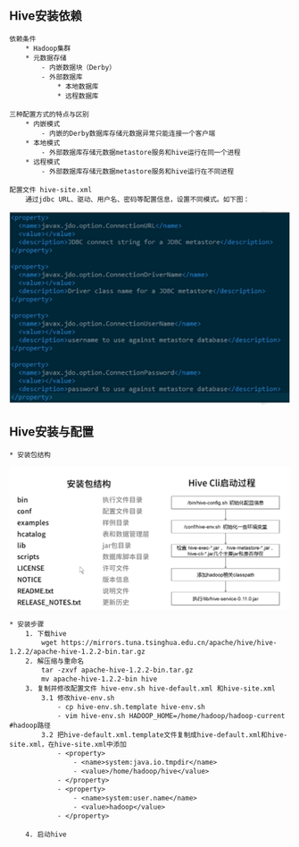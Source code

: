 ## Hive安装依赖

	依赖条件
		* Hadoop集群
		* 元数据存储
			- 内嵌数据块（Derby）
			- 外部数据库
				* 本地数据库
				* 远程数据库

	三种配置方式的特点与区别
		* 内嵌模式
			- 内嵌的Derby数据库存储元数据异常只能连接一个客户端
		* 本地模式
			- 外部数据库存储元数据metastore服务和hive运行在同一个进程
		* 远程模式
			- 外部数据库存储元数据metastore服务和hive运行在不同进程

	配置文件 hive-site.xml
		通过jdbc URL、驱动、用户名、密码等配置信息，设置不同模式。如下图：

![hive-site示例图](./060301_hive-site示例图.png)

## Hive安装与配置
	* 安装包结构
![安装包结构与启动过程](./060301_hive安装包结构与启动过程.png) 
	
	* 安装步骤
		1. 下载hive
			wget https://mirrors.tuna.tsinghua.edu.cn/apache/hive/hive-1.2.2/apache-hive-1.2.2-bin.tar.gz
		2. 解压缩与重命名
			tar -zxvf apache-hive-1.2.2-bin.tar.gz
			mv apache-hive-1.2.2-bin hive
		3. 复制并修改配置文件 hive-env.sh hive-default.xml 和hive-site.xml
			3.1 修改hive-env.sh
				- cp hive-env.sh.template hive-env.sh
				- vim hive-env.sh HADOOP_HOME=/home/hadoop/hadoop-current #hadoop路径
			3.2 把hive-default.xml.template文件复制成hive-default.xml和hive-site.xml，在hive-site.xml中添加
				- <property>
					- <name>system:java.io.tmpdir</name>
					- <value>/home/hadoop/hive</value>
				- </property>
				- <property>
					- <name>system:user.name</name>
					- <value>hadoop</value>
				- </property>

		4. 启动hive
			
				

			